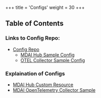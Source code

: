 +++
title = 'Configs'
weight = 30
+++

## Table of Contents
### Links to Config Repo:
- [Config Repo](https://github.com/DecisiveAI/configs)
  - [MDAI Hub Sample Config](https://github.com/DecisiveAI/configs/blob/main/mdai_v1_mdaihub_sample_config_0_6_0.yaml)
  - [OTEL Collector Sample Config](https://github.com/DecisiveAI/configs/blob/main/mdai_v1_opentelemetry_collector_sample_config_0_6_0.yaml)

### Explaination of Configs
- [MDAI Hub Custom Resource](mdai_custom_resource_config.md)
- [MDAI OpenTelemetry Collector Sample](otel_collector_sample_config.md)